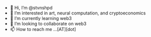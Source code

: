 - 👋 Hi, I’m @stvnshpd
- 👀 I’m interested in art, neural computation, and cryptoeconomics
- 🌱 I’m currently learning web3 
- 💞️ I’m looking to collaborate on web3 
- 📫 How to reach me ...<my username>[AT]<gmail>[dot]<com>

<!---
stvnshpd/stvnshpd is a ✨ special ✨ repository because its `README.md` (this file) appears on your GitHub profile.
You can click the Preview link to take a look at your changes.
--->
